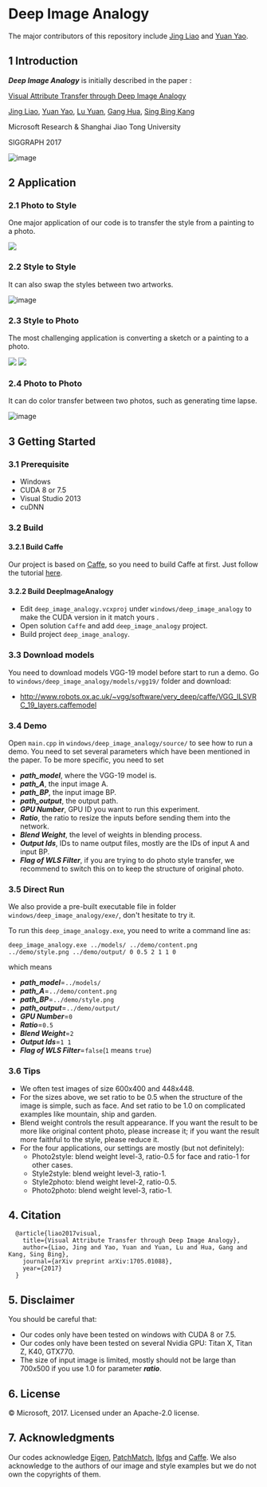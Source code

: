

# Deep Image Analogy

The major contributors of this repository include [Jing Liao](https://liaojing.github.io/html/index.html) and [Yuan Yao](http://yuanyao.info/).

## 1 Introduction

***Deep Image Analogy*** is initially described in the paper :

[Visual Attribute Transfer through Deep Image Analogy](https://arxiv.org/abs/1705.01088)

[Jing Liao](https://liaojing.github.io/html/index.html), [Yuan Yao](http://yuanyao.info/), [Lu Yuan](http://www.lyuan.org/), [Gang Hua](http://www.ganghua.org/), [Sing Bing Kang](http://www.singbingkang.com/publications/)

Microsoft Research & Shanghai Jiao Tong University

SIGGRAPH 2017

![image](https://github.com/msracver/Deep-Image-Analogy/blob/master/windows/deep_image_analogy/example/readme/teaser.png)

## 2 Application

### 2.1 Photo to Style

One major application of our code is to transfer the style from a painting to a photo.
<div>
<img src="https://github.com/msracver/Deep-Image-Analogy/blob/master/windows/deep_image_analogy/example/readme/p2sface.gif"/>
</div>

### 2.2 Style to Style

It can also swap the styles between two artworks.

![image](https://github.com/msracver/Deep-Image-Analogy/blob/master/windows/deep_image_analogy/example/readme/s2s.png)

### 2.3 Style to Photo

The most challenging application is converting a sketch or a painting to a photo.

<img src = "https://github.com/msracver/Deep-Image-Analogy/blob/master/windows/deep_image_analogy/example/readme/s2p3.png">

<img src = "https://github.com/msracver/Deep-Image-Analogy/blob/master/windows/deep_image_analogy/example/readme/s2p4.png">

### 2.4 Photo to Photo

It can do color transfer between two photos, such as generating time lapse.

![image](https://github.com/msracver/Deep-Image-Analogy/blob/master/windows/deep_image_analogy/example/readme/p2p.png)

## 3 Getting Started

### 3.1 Prerequisite

- Windows
- CUDA 8 or 7.5
- Visual Studio 2013
- cuDNN

### 3.2 Build

#### 3.2.1 Build Caffe

Our project is based on [Caffe](http://caffe.berkeleyvision.org/), so you need to build Caffe at first. Just follow the tutorial [here](https://github.com/Microsoft/caffe).

#### 3.2.2 Build DeepImageAnalogy

- Edit ```deep_image_analogy.vcxproj``` under ```windows/deep_image_analogy``` to make the CUDA version in it match yours .
- Open solution ```Caffe``` and add ```deep_image_analogy``` project.
- Build project ```deep_image_analogy```.

### 3.3 Download models

You need to download models VGG-19 model before start to run a demo. Go to ```windows/deep_image_analogy/models/vgg19/``` folder and download:
- http://www.robots.ox.ac.uk/~vgg/software/very_deep/caffe/VGG_ILSVRC_19_layers.caffemodel

### 3.4 Demo

Open ```main.cpp``` in ```windows/deep_image_analogy/source/``` to see how to run a demo. You need to set several parameters which have been mentioned in the paper. To be more specific, you need to set

- ***path_model***, where the VGG-19 model is.
- ***path_A***, the input image A.
- ***path_BP***, the input image BP.
- ***path_output***, the output path.
- ***GPU Number***, GPU ID you want to run this experiment.
- ***Ratio***, the ratio to resize the inputs before sending them into the network.
- ***Blend Weight***, the level of weights in blending process.
- ***Output Ids***, IDs to name output files, mostly are the IDs of input A and input BP.
- ***Flag of WLS Filter***, if you are trying to do photo style transfer, we recommend to switch this on to keep the structure of original photo.

### 3.5 Direct Run

We also provide a pre-built executable file in folder ```windows/deep_image_analogy/exe/```, don't hesitate to try it.

To run this ```deep_image_analogy.exe```, you need to write a command line as:

```
deep_image_analogy.exe ../models/ ../demo/content.png ../demo/style.png ../demo/output/ 0 0.5 2 1 1 0
```

which means
- ***path_model***=```../models/```
- ***path_A***=```../demo/content.png```
- ***path_BP***=```../demo/style.png```
- ***path_output***=```../demo/output/```
- ***GPU Number***=```0```
- ***Ratio***=```0.5```
- ***Blend Weight***=```2```
- ***Output Ids***=```1 1```
- ***Flag of WLS Filter***=```false```(```1``` means ```true```)

### 3.6 Tips

- We often test images of size 600x400 and 448x448.
- For the sizes above, we set ratio to be 0.5 when the structure of the image is simple, such as face. And set ratio to be 1.0 on complicated examples like mountain, ship and garden.
- Blend weight controls the result appearance. If you want the result to be more like original content photo, please increase it; if you want the result more faithful to the style, please reduce it.
- For the four applications, our settings are mostly (but not definitely):
  - Photo2style: blend weight level-3, ratio-0.5 for face and ratio-1 for other cases.
  - Style2style: blend weight level-3, ratio-1.
  - Style2photo: blend weight level-2, ratio-0.5.
  - Photo2photo: blend weight level-3, ratio-1.


## 4. Citation

```
  @article{liao2017visual,
    title={Visual Attribute Transfer through Deep Image Analogy},
    author={Liao, Jing and Yao, Yuan and Yuan, Lu and Hua, Gang and Kang, Sing Bing},
    journal={arXiv preprint arXiv:1705.01088},
    year={2017}
  }
```
## 5. Disclaimer

You should be careful that:
- Our codes only have been tested on windows with CUDA 8 or 7.5.
- Our codes only have been tested on several Nvidia GPU: Titan X, Titan Z, K40, GTX770.
- The size of input image is limited, mostly should not be large than 700x500 if you use 1.0 for parameter ***ratio***.

## 6. License


© Microsoft, 2017. Licensed under an Apache-2.0 license.

## 7. Acknowledgments

Our codes acknowledge [Eigen](http://eigen.tuxfamily.org/index.php?title=Main_Page), [PatchMatch](http://gfx.cs.princeton.edu/gfx/pubs/Barnes_2009_PAR/index.php), [lbfgs](https://github.com/jwetzl/CudaLBFGS) and [Caffe](https://github.com/BVLC/caffe). We also acknowledge to the authors of our image and style examples but we do not own the copyrights of them.
